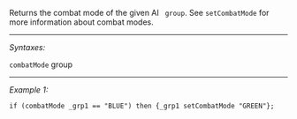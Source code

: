 Returns the combat mode of the given AI ` group`. See `setCombatMode` for more information about combat modes.


---
*Syntaxes:*

`combatMode` group

---
*Example 1:*

```sqf
if (combatMode _grp1 == "BLUE") then {_grp1 setCombatMode "GREEN"};
```